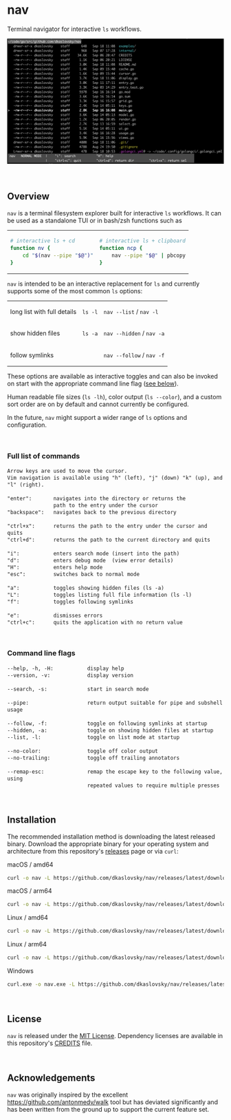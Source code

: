 # nav
Terminal navigator for interactive `ls` workflows.


![alt text](./examples/nav_example.png)

<br/>

## Overview

`nav` is a terminal filesystem explorer built for interactive `ls` workflows.
It can be used as a standalone TUI or in bash/zsh functions such as

<table>
<tr>
<td>

```bash
# interactive ls + cd
function nv {
	cd "$(nav --pipe "$@")"
}
```

</td>
<td>

```bash
# interactive ls + clipboard
function ncp {
	nav --pipe "$@" | pbcopy
}
```

</td>
</tr>
</table>


`nav` is intended to be an interactive replacement for `ls` and currently supports some of the most common `ls` options:
<table>

<tr>
<td>

long list with full details

</td>

<td>

`ls -l`

</td>

<td>

`nav --list` / `nav -l`

</td>
</tr>

<tr>
<td>

show hidden files

</td>
<td>

`ls -a`

</td>

<td>

`nav --hidden` / `nav -a`

</td>
</tr>

<tr>
<td>

follow symlinks

</td>

<td>
</td>

<td>

`nav --follow` / `nav -f`

</td>
</tr>

</table>

These options are available as interactive toggles and can also be invoked on start with the appropriate command line flag ([see below](#full-list-of-commands)).

Human readable file sizes (`ls -lh`), color output (`ls --color`), and a custom sort order are on by default and cannot currently be configured.

In the future, `nav` might support a wider range of `ls` options and configuration.

<br/>

### Full list of commands

	Arrow keys are used to move the cursor.
	Vim navigation is available using "h" (left), "j" (down) "k" (up), and "l" (right).

	"enter":       navigates into the directory or returns the
	               path to the entry under the cursor
	"backspace":   navigates back to the previous directory

	"ctrl+x":      returns the path to the entry under the cursor and quits
	"ctrl+d":      returns the path to the current directory and quits

	"i":           enters search mode (insert into the path)
	"d":           enters debug mode  (view error details)
	"H":           enters help mode
	"esc":         switches back to normal mode

	"a":           toggles showing hidden files (ls -a)
	"L":           toggles listing full file information (ls -l)
	"f":           toggles following symlinks

	"e":           dismisses errors
	"ctrl+c":      quits the application with no return value

<br/>

### Command line flags

	--help, -h, -H:           display help
	--version, -v:            display version

	--search, -s:             start in search mode

	--pipe:                   return output suitable for pipe and subshell usage

	--follow, -f:             toggle on following symlinks at startup
	--hidden, -a:             toggle on showing hidden files at startup
	--list, -l:               toggle on list mode at startup

	--no-color:               toggle off color output
	--no-trailing:            toggle off trailing annotators

	--remap-esc:              remap the escape key to the following value, using
	                          repeated values to require multiple presses
<br/>

## Installation
The recommended installation method is downloading the latest released binary.
Download the appropriate binary for your operating system and architecture from this repository's [releases](https://github.com/dkaslovsky/nav/releases/latest) page or via `curl`:

macOS / amd64
```bash
curl -o nav -L https://github.com/dkaslovsky/nav/releases/latest/download/nav_darwin_amd64
```

macOS / arm64
```bash
curl -o nav -L https://github.com/dkaslovsky/nav/releases/latest/download/nav_darwin_arm64
```

Linux / amd64
```bash
curl -o nav -L https://github.com/dkaslovsky/nav/releases/latest/download/nav_linux_amd64
```

Linux / arm64
```bash
curl -o nav -L https://github.com/dkaslovsky/nav/releases/latest/download/nav_linux_arm64
```

Windows
```bash
curl.exe -o nav.exe -L https://github.com/dkaslovsky/nav/releases/latest/download/nav_windows_amd64.exe
```


<br/>

## License
`nav` is released under the [MIT License](./LICENSE).
Dependency licenses are available in this repository's [CREDITS](./CREDITS) file.

<br/>

## Acknowledgements
`nav` was originally inspired by the excellent https://github.com/antonmedv/walk tool but has deviated significantly and has been written from the ground up to support the current feature set.
